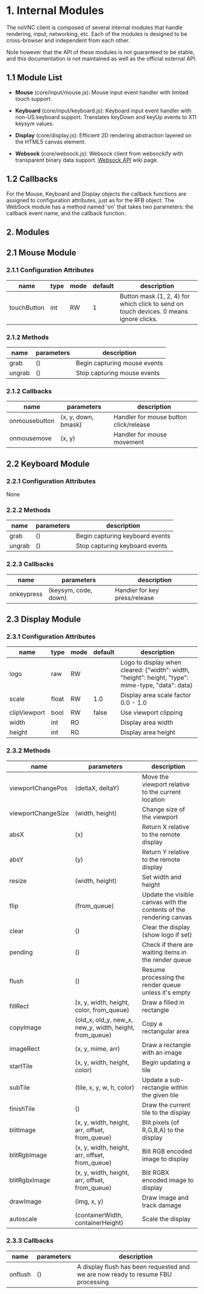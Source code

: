 # 1. Internal Modules

The noVNC client is composed of several internal modules that handle
rendering, input, networking, etc. Each of the modules is designed to
be cross-browser and independent from each other.

Note however that the API of these modules is not guaranteed to be
stable, and this documentation is not maintained as well as the
official external API.


## 1.1 Module List

* __Mouse__ (core/input/mouse.js): Mouse input event handler with
limited touch support.

* __Keyboard__ (core/input/keyboard.js): Keyboard input event handler with
non-US keyboard support. Translates keyDown and keyUp events to X11
keysym values.

* __Display__ (core/display.js): Efficient 2D rendering abstraction
layered on the HTML5 canvas element.

* __Websock__ (core/websock.js): Websock client from websockify
with transparent binary data support.
[Websock API](https://github.com/novnc/websockify-js/wiki/websock.js) wiki page.


## 1.2 Callbacks

For the Mouse, Keyboard and Display objects the callback functions are
assigned to configuration attributes, just as for the RFB object. The
WebSock module has a method named 'on' that takes two parameters: the
callback event name, and the callback function.

## 2. Modules

## 2.1 Mouse Module

### 2.1.1 Configuration Attributes

| name        | type | mode | default  | description
| ----------- | ---- | ---- | -------- | ------------
| touchButton | int  | RW   | 1        | Button mask (1, 2, 4) for which click to send on touch devices. 0 means ignore clicks.

### 2.1.2 Methods

| name   | parameters | description
| ------ | ---------- | ------------
| grab   | ()         | Begin capturing mouse events
| ungrab | ()         | Stop capturing mouse events

### 2.1.2 Callbacks

| name          | parameters          | description
| ------------- | ------------------- | ------------
| onmousebutton | (x, y, down, bmask) | Handler for mouse button click/release
| onmousemove   | (x, y)              | Handler for mouse movement


## 2.2 Keyboard Module

### 2.2.1 Configuration Attributes

None

### 2.2.2 Methods

| name   | parameters | description
| ------ | ---------- | ------------
| grab   | ()         | Begin capturing keyboard events
| ungrab | ()         | Stop capturing keyboard events

### 2.2.3 Callbacks

| name       | parameters           | description
| ---------- | -------------------- | ------------
| onkeypress | (keysym, code, down) | Handler for key press/release


## 2.3 Display Module

### 2.3.1 Configuration Attributes

| name         | type  | mode | default | description
| ------------ | ----- | ---- | ------- | ------------
| logo         | raw   | RW   |         | Logo to display when cleared: {"width": width, "height": height, "type": mime-type, "data": data}
| scale        | float | RW   | 1.0     | Display area scale factor 0.0 - 1.0
| clipViewport | bool  | RW   | false   | Use viewport clipping
| width        | int   | RO   |         | Display area width
| height       | int   | RO   |         | Display area height

### 2.3.2 Methods

| name               | parameters                                              | description
| ------------------ | ------------------------------------------------------- | ------------
| viewportChangePos  | (deltaX, deltaY)                                        | Move the viewport relative to the current location
| viewportChangeSize | (width, height)                                         | Change size of the viewport
| absX               | (x)                                                     | Return X relative to the remote display
| absY               | (y)                                                     | Return Y relative to the remote display
| resize             | (width, height)                                         | Set width and height
| flip               | (from_queue)                                            | Update the visible canvas with the contents of the rendering canvas
| clear              | ()                                                      | Clear the display (show logo if set)
| pending            | ()                                                      | Check if there are waiting items in the render queue
| flush              | ()                                                      | Resume processing the render queue unless it's empty
| fillRect           | (x, y, width, height, color, from_queue)                | Draw a filled in rectangle
| copyImage          | (old_x, old_y, new_x, new_y, width, height, from_queue) | Copy a rectangular area
| imageRect          | (x, y, mime, arr)                                       | Draw a rectangle with an image
| startTile          | (x, y, width, height, color)                            | Begin updating a tile
| subTile            | (tile, x, y, w, h, color)                               | Update a sub-rectangle within the given tile
| finishTile         | ()                                                      | Draw the current tile to the display
| blitImage          | (x, y, width, height, arr, offset, from_queue)          | Blit pixels (of R,G,B,A) to the display
| blitRgbImage       | (x, y, width, height, arr, offset, from_queue)          | Blit RGB encoded image to display
| blitRgbxImage      | (x, y, width, height, arr, offset, from_queue)          | Blit RGBX encoded image to display
| drawImage          | (img, x, y)                                             | Draw image and track damage
| autoscale          | (containerWidth, containerHeight)                       | Scale the display

### 2.3.3 Callbacks

| name    | parameters | description
| ------- | ---------- | ------------
| onflush | ()         | A display flush has been requested and we are now ready to resume FBU processing
